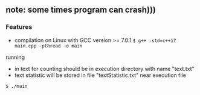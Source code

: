 ## note: some times program can crash)))

### Features

- compilation on Linux with GCC version >= 7.0.1
`$ g++ -std=c++17 main.cpp -pthread -o main`

running
- in text for counting should be in execution directory with name "text.txt"
- text statistic will be stored in file "textStatistic.txt" near execution file

`$ ./main`
